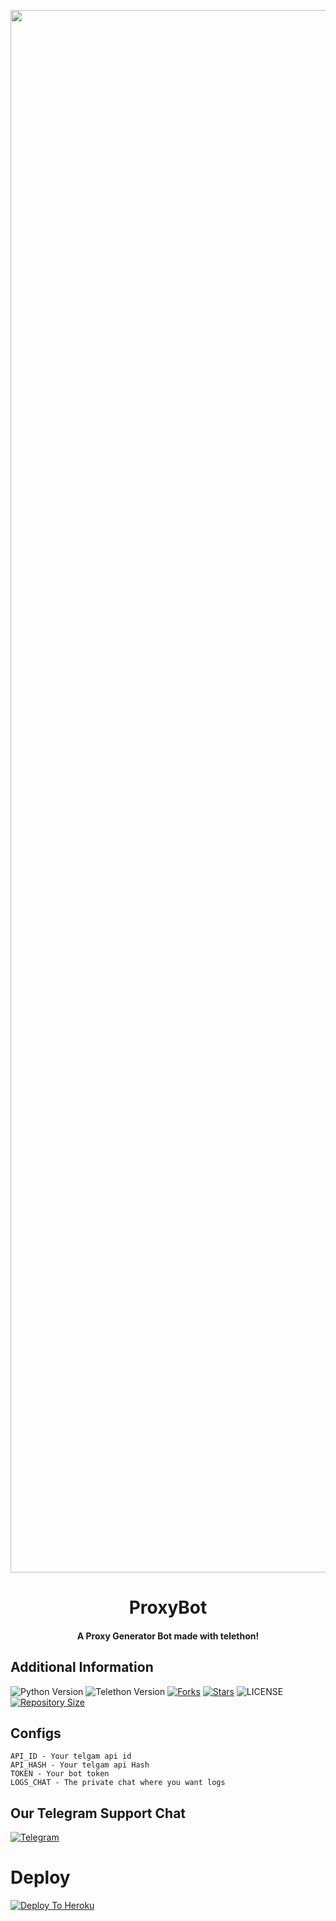 <p align="center"><a href="https://t.me/TgxBots"><img src="https://telegra.ph/file/761480e86adf0a696263b.jpg" width="2500"></a></p> 
<h1 align="center"><b>ProxyBot</b></h1>
<h4 align="center">A Proxy Generator Bot made with telethon!</h4>

## Additional Information
![Python Version](https://img.shields.io/badge/python-3.9.1-green?style=for-the-badge&logo=appveyor)
![Telethon Version](https://img.shields.io/badge/telethon-1.21.1-blue?style=for-the-badge&logo=appveyor)
[![Forks](https://img.shields.io/github/forks/TgxBotz/ProxyGenBot?style=for-the-badge&logo=appveyor)](https://GitHub.com/TgxBotz/AccGenBot/fork)
[![Stars](https://img.shields.io/github/stars/TgxBotz/ProxyGenBot?style=for-the-badge&logo=appveyor)](https://GitHub.com/TgxBotz/AccGenBot/stargazers)
![LICENSE](https://img.shields.io/github/license/TgxBotz/ProxyGenBot?style=for-the-badge&logo=appveyor)
[![Repository Size](https://img.shields.io/github/repo-size/TgxBotz/ProxyGenBot?style=for-the-badge&logo=appveyor)](https://GitHub.com/TgxBotz/AccGenBot)

## Configs
```
API_ID - Your telgam api id
API_HASH - Your telgam api Hash
TOKEN - Your bot token
LOGS_CHAT - The private chat where you want logs 
```

## Our Telegram Support Chat
[![Telegram](https://img.shields.io/badge/telegram-1b77FF.svg?style=for-the-badge&logo=telegram)](https://t.me/Tgxsupportchat)

# Deploy
[![Deploy To Heroku](https://www.herokucdn.com/deploy/button.svg)](https://heroku.com/deploy?template=https://github.com/Ankitsharan/ProxyGenBot)

